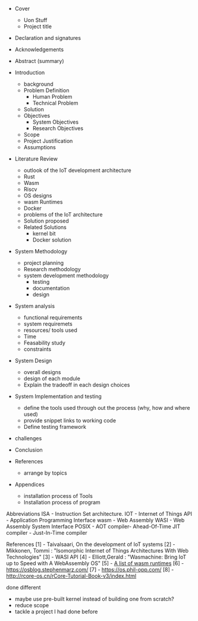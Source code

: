 
- Cover
    - Uon Stuff
    - Project title

- Declaration and signatures
- Acknowledgements
- Abstract (summary)

- Introduction
  - background
  - Problem Definition
    - Human Problem
    - Technical Problem
  - Solution
  - Objectives
    - System Objectives
    - Research Objectives
  - Scope
  - Project Justification
  - Assumptions

- Literature Review
  - outlook of the IoT development architecture
  - Rust
  - Wasm
  - Riscv
  - OS designs
  - wasm Runtimes
  - Docker
  - problems of the IoT architecture
  - Solution proposed
  - Related Solutions
    - kernel bit
    - Docker solution

- System Methodology
  - project planning 
  - Research methodology
  - system development methodology
    - testing
    - documentation
    - design

- System analysis
  - functional requirements
  - system requiremets
  - resources/ tools used
  - Time
  - Feasability study
  - constraints
  
- System Design
  - overall designs
  - design of each module
  - Explain the tradeoff in each design choices


- System Implementation and testing
  - define the tools used through out the process (why, how and where used)
  - provide snippet links to working code
  - Define testing framework

- challenges
- Conclusion


- References
  - arrange by topics
- Appendices
  - installation process of Tools
  - Installation process of program



Abbreviations
ISA - Instruction Set architecture.
IOT - Internet of Things
API - Application Programming Interface
wasm - Web Assembly
WASI - Web Assembly System Interface
POSIX - 
AOT compiler- Ahead-Of-Time
JIT compiler - Just-In-Time compiler

References 
[1] - Taivalsaari, On the development of IoT systems
[2] - Mikkonen, Tommi : "Isomorphic Internet of Things Architectures With Web Technologies"
[3] - WASI API
[4] - Elliott,Gerald : "Wasmachine: Bring IoT up to Speed with A WebAssembly OS"
[5] - [A list of wasm runtimes](https://github.com/appcypher/awesome-wasm-runtimes)
[6] - https://osblog.stephenmarz.com/
[7] - https://os.phil-opp.com/
[8] - http://rcore-os.cn/rCore-Tutorial-Book-v3/index.html


done different
* maybe use pre-built kernel instead of building one from scratch?
* reduce scope
* tackle a project I had done before
